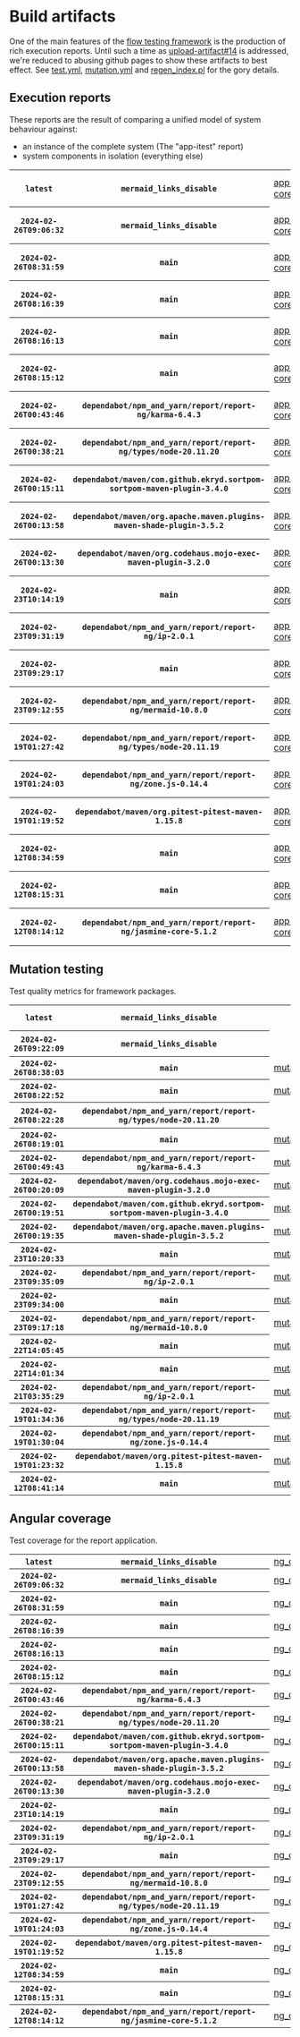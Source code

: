 # Build artifacts

One of the main features of the [flow testing framework](https://github.com/Mastercard/flow) is the production of rich execution reports.
Until such a time as [upload-artifact#14](https://github.com/actions/upload-artifact/issues/14) is addressed, we're reduced to abusing github pages to show these artifacts to best effect.
See [test.yml](https://github.com/Mastercard/flow/blob/main/.github/workflows/test.yml), [mutation.yml](https://github.com/Mastercard/flow/blob/main/.github/workflows/mutation.yml) and [regen_index.pl](https://github.com/Mastercard/flow/blob/pages/regen_index.pl) for the gory details.

## Execution reports

These reports are the result of comparing a unified model of system behaviour against:
 * an instance of the complete system (The "app-itest" report)
 * system components in isolation (everything else)

<!-- start:execution -->
<table>
	<tbody>
		<tr> <th><code>latest</code></th>
			 <th><code>mermaid_links_disable</code></th>
			<td><a href="execution/latest/app-core/target/mctf/latest/index.html">app-core</a></td>
			<td><a href="execution/latest/app-histogram/target/mctf/latest/index.html">app-histogram</a></td>
			<td><a href="execution/latest/app-itest/target/mctf/latest/index.html">app-itest</a></td>
			<td><a href="execution/latest/app-queue/target/mctf/latest/index.html">app-queue</a></td>
			<td><a href="execution/latest/app-store/target/mctf/latest/index.html">app-store</a></td>
			<td><a href="execution/latest/app-ui/target/mctf/latest/index.html">app-ui</a></td>
			<td><a href="execution/latest/app-web-ui/target/mctf/latest/index.html">app-web-ui</a></td>
		</tr>
		<tr> <th><code>2024-02-26T09:06:32</code></th>
			 <th><code>mermaid_links_disable</code></th>
			<td><a href="execution/1708938392/app-core/target/mctf/latest/index.html">app-core</a></td>
			<td><a href="execution/1708938392/app-histogram/target/mctf/latest/index.html">app-histogram</a></td>
			<td><a href="execution/1708938392/app-itest/target/mctf/latest/index.html">app-itest</a></td>
			<td><a href="execution/1708938392/app-queue/target/mctf/latest/index.html">app-queue</a></td>
			<td><a href="execution/1708938392/app-store/target/mctf/latest/index.html">app-store</a></td>
			<td><a href="execution/1708938392/app-ui/target/mctf/latest/index.html">app-ui</a></td>
			<td><a href="execution/1708938392/app-web-ui/target/mctf/latest/index.html">app-web-ui</a></td>
		</tr>
		<tr> <th><code>2024-02-26T08:31:59</code></th>
			 <th><code>main</code></th>
			<td><a href="execution/1708936319/app-core/target/mctf/latest/index.html">app-core</a></td>
			<td><a href="execution/1708936319/app-histogram/target/mctf/latest/index.html">app-histogram</a></td>
			<td><a href="execution/1708936319/app-itest/target/mctf/latest/index.html">app-itest</a></td>
			<td><a href="execution/1708936319/app-queue/target/mctf/latest/index.html">app-queue</a></td>
			<td><a href="execution/1708936319/app-store/target/mctf/latest/index.html">app-store</a></td>
			<td><a href="execution/1708936319/app-ui/target/mctf/latest/index.html">app-ui</a></td>
			<td><a href="execution/1708936319/app-web-ui/target/mctf/latest/index.html">app-web-ui</a></td>
		</tr>
		<tr> <th><code>2024-02-26T08:16:39</code></th>
			 <th><code>main</code></th>
			<td><a href="execution/1708935399/app-core/target/mctf/latest/index.html">app-core</a></td>
			<td><a href="execution/1708935399/app-histogram/target/mctf/latest/index.html">app-histogram</a></td>
			<td><a href="execution/1708935399/app-itest/target/mctf/latest/index.html">app-itest</a></td>
			<td><a href="execution/1708935399/app-queue/target/mctf/latest/index.html">app-queue</a></td>
			<td><a href="execution/1708935399/app-store/target/mctf/latest/index.html">app-store</a></td>
			<td><a href="execution/1708935399/app-ui/target/mctf/latest/index.html">app-ui</a></td>
			<td><a href="execution/1708935399/app-web-ui/target/mctf/latest/index.html">app-web-ui</a></td>
		</tr>
		<tr> <th><code>2024-02-26T08:16:13</code></th>
			 <th><code>main</code></th>
			<td><a href="execution/1708935373/app-core/target/mctf/latest/index.html">app-core</a></td>
			<td><a href="execution/1708935373/app-histogram/target/mctf/latest/index.html">app-histogram</a></td>
			<td><a href="execution/1708935373/app-itest/target/mctf/latest/index.html">app-itest</a></td>
			<td><a href="execution/1708935373/app-queue/target/mctf/latest/index.html">app-queue</a></td>
			<td><a href="execution/1708935373/app-store/target/mctf/latest/index.html">app-store</a></td>
			<td><a href="execution/1708935373/app-ui/target/mctf/latest/index.html">app-ui</a></td>
			<td><a href="execution/1708935373/app-web-ui/target/mctf/latest/index.html">app-web-ui</a></td>
		</tr>
		<tr> <th><code>2024-02-26T08:15:12</code></th>
			 <th><code>main</code></th>
			<td><a href="execution/1708935312/app-core/target/mctf/latest/index.html">app-core</a></td>
			<td><a href="execution/1708935312/app-histogram/target/mctf/latest/index.html">app-histogram</a></td>
			<td><a href="execution/1708935312/app-itest/target/mctf/latest/index.html">app-itest</a></td>
			<td><a href="execution/1708935312/app-queue/target/mctf/latest/index.html">app-queue</a></td>
			<td><a href="execution/1708935312/app-store/target/mctf/latest/index.html">app-store</a></td>
			<td><a href="execution/1708935312/app-ui/target/mctf/latest/index.html">app-ui</a></td>
			<td><a href="execution/1708935312/app-web-ui/target/mctf/latest/index.html">app-web-ui</a></td>
		</tr>
		<tr> <th><code>2024-02-26T00:43:46</code></th>
			 <th><code>dependabot/npm_and_yarn/report/report-ng/karma-6.4.3</code></th>
			<td><a href="execution/1708908226/app-core/target/mctf/latest/index.html">app-core</a></td>
			<td><a href="execution/1708908226/app-histogram/target/mctf/latest/index.html">app-histogram</a></td>
			<td><a href="execution/1708908226/app-itest/target/mctf/latest/index.html">app-itest</a></td>
			<td><a href="execution/1708908226/app-queue/target/mctf/latest/index.html">app-queue</a></td>
			<td><a href="execution/1708908226/app-store/target/mctf/latest/index.html">app-store</a></td>
			<td><a href="execution/1708908226/app-ui/target/mctf/latest/index.html">app-ui</a></td>
			<td><a href="execution/1708908226/app-web-ui/target/mctf/latest/index.html">app-web-ui</a></td>
		</tr>
		<tr> <th><code>2024-02-26T00:38:21</code></th>
			 <th><code>dependabot/npm_and_yarn/report/report-ng/types/node-20.11.20</code></th>
			<td><a href="execution/1708907901/app-core/target/mctf/latest/index.html">app-core</a></td>
			<td><a href="execution/1708907901/app-histogram/target/mctf/latest/index.html">app-histogram</a></td>
			<td><a href="execution/1708907901/app-itest/target/mctf/latest/index.html">app-itest</a></td>
			<td><a href="execution/1708907901/app-queue/target/mctf/latest/index.html">app-queue</a></td>
			<td><a href="execution/1708907901/app-store/target/mctf/latest/index.html">app-store</a></td>
			<td><a href="execution/1708907901/app-ui/target/mctf/latest/index.html">app-ui</a></td>
			<td><a href="execution/1708907901/app-web-ui/target/mctf/latest/index.html">app-web-ui</a></td>
		</tr>
		<tr> <th><code>2024-02-26T00:15:11</code></th>
			 <th><code>dependabot/maven/com.github.ekryd.sortpom-sortpom-maven-plugin-3.4.0</code></th>
			<td><a href="execution/1708906511/app-core/target/mctf/latest/index.html">app-core</a></td>
			<td><a href="execution/1708906511/app-histogram/target/mctf/latest/index.html">app-histogram</a></td>
			<td><a href="execution/1708906511/app-itest/target/mctf/latest/index.html">app-itest</a></td>
			<td><a href="execution/1708906511/app-queue/target/mctf/latest/index.html">app-queue</a></td>
			<td><a href="execution/1708906511/app-store/target/mctf/latest/index.html">app-store</a></td>
			<td><a href="execution/1708906511/app-ui/target/mctf/latest/index.html">app-ui</a></td>
			<td><a href="execution/1708906511/app-web-ui/target/mctf/latest/index.html">app-web-ui</a></td>
		</tr>
		<tr> <th><code>2024-02-26T00:13:58</code></th>
			 <th><code>dependabot/maven/org.apache.maven.plugins-maven-shade-plugin-3.5.2</code></th>
			<td><a href="execution/1708906438/app-core/target/mctf/latest/index.html">app-core</a></td>
			<td><a href="execution/1708906438/app-histogram/target/mctf/latest/index.html">app-histogram</a></td>
			<td><a href="execution/1708906438/app-itest/target/mctf/latest/index.html">app-itest</a></td>
			<td><a href="execution/1708906438/app-queue/target/mctf/latest/index.html">app-queue</a></td>
			<td><a href="execution/1708906438/app-store/target/mctf/latest/index.html">app-store</a></td>
			<td><a href="execution/1708906438/app-ui/target/mctf/latest/index.html">app-ui</a></td>
			<td><a href="execution/1708906438/app-web-ui/target/mctf/latest/index.html">app-web-ui</a></td>
		</tr>
		<tr> <th><code>2024-02-26T00:13:30</code></th>
			 <th><code>dependabot/maven/org.codehaus.mojo-exec-maven-plugin-3.2.0</code></th>
			<td><a href="execution/1708906410/app-core/target/mctf/latest/index.html">app-core</a></td>
			<td><a href="execution/1708906410/app-histogram/target/mctf/latest/index.html">app-histogram</a></td>
			<td><a href="execution/1708906410/app-itest/target/mctf/latest/index.html">app-itest</a></td>
			<td><a href="execution/1708906410/app-queue/target/mctf/latest/index.html">app-queue</a></td>
			<td><a href="execution/1708906410/app-store/target/mctf/latest/index.html">app-store</a></td>
			<td><a href="execution/1708906410/app-ui/target/mctf/latest/index.html">app-ui</a></td>
			<td><a href="execution/1708906410/app-web-ui/target/mctf/latest/index.html">app-web-ui</a></td>
		</tr>
		<tr> <th><code>2024-02-23T10:14:19</code></th>
			 <th><code>main</code></th>
			<td><a href="execution/1708683259/app-core/target/mctf/latest/index.html">app-core</a></td>
			<td><a href="execution/1708683259/app-histogram/target/mctf/latest/index.html">app-histogram</a></td>
			<td><a href="execution/1708683259/app-itest/target/mctf/latest/index.html">app-itest</a></td>
			<td><a href="execution/1708683259/app-queue/target/mctf/latest/index.html">app-queue</a></td>
			<td><a href="execution/1708683259/app-store/target/mctf/latest/index.html">app-store</a></td>
			<td><a href="execution/1708683259/app-ui/target/mctf/latest/index.html">app-ui</a></td>
			<td><a href="execution/1708683259/app-web-ui/target/mctf/latest/index.html">app-web-ui</a></td>
		</tr>
		<tr> <th><code>2024-02-23T09:31:19</code></th>
			 <th><code>dependabot/npm_and_yarn/report/report-ng/ip-2.0.1</code></th>
			<td><a href="execution/1708680679/app-core/target/mctf/latest/index.html">app-core</a></td>
			<td><a href="execution/1708680679/app-histogram/target/mctf/latest/index.html">app-histogram</a></td>
			<td><a href="execution/1708680679/app-itest/target/mctf/latest/index.html">app-itest</a></td>
			<td><a href="execution/1708680679/app-queue/target/mctf/latest/index.html">app-queue</a></td>
			<td><a href="execution/1708680679/app-store/target/mctf/latest/index.html">app-store</a></td>
			<td><a href="execution/1708680679/app-ui/target/mctf/latest/index.html">app-ui</a></td>
			<td><a href="execution/1708680679/app-web-ui/target/mctf/latest/index.html">app-web-ui</a></td>
		</tr>
		<tr> <th><code>2024-02-23T09:29:17</code></th>
			 <th><code>main</code></th>
			<td><a href="execution/1708680557/app-core/target/mctf/latest/index.html">app-core</a></td>
			<td><a href="execution/1708680557/app-histogram/target/mctf/latest/index.html">app-histogram</a></td>
			<td><a href="execution/1708680557/app-itest/target/mctf/latest/index.html">app-itest</a></td>
			<td><a href="execution/1708680557/app-queue/target/mctf/latest/index.html">app-queue</a></td>
			<td><a href="execution/1708680557/app-store/target/mctf/latest/index.html">app-store</a></td>
			<td><a href="execution/1708680557/app-ui/target/mctf/latest/index.html">app-ui</a></td>
			<td><a href="execution/1708680557/app-web-ui/target/mctf/latest/index.html">app-web-ui</a></td>
		</tr>
		<tr> <th><code>2024-02-23T09:12:55</code></th>
			 <th><code>dependabot/npm_and_yarn/report/report-ng/mermaid-10.8.0</code></th>
			<td><a href="execution/1708679575/app-core/target/mctf/latest/index.html">app-core</a></td>
			<td><a href="execution/1708679575/app-histogram/target/mctf/latest/index.html">app-histogram</a></td>
			<td><a href="execution/1708679575/app-itest/target/mctf/latest/index.html">app-itest</a></td>
			<td><a href="execution/1708679575/app-queue/target/mctf/latest/index.html">app-queue</a></td>
			<td><a href="execution/1708679575/app-store/target/mctf/latest/index.html">app-store</a></td>
			<td><a href="execution/1708679575/app-ui/target/mctf/latest/index.html">app-ui</a></td>
			<td><a href="execution/1708679575/app-web-ui/target/mctf/latest/index.html">app-web-ui</a></td>
		</tr>
		<tr> <th><code>2024-02-19T01:27:42</code></th>
			 <th><code>dependabot/npm_and_yarn/report/report-ng/types/node-20.11.19</code></th>
			<td><a href="execution/1708306062/app-core/target/mctf/latest/index.html">app-core</a></td>
			<td><a href="execution/1708306062/app-histogram/target/mctf/latest/index.html">app-histogram</a></td>
			<td><a href="execution/1708306062/app-itest/target/mctf/latest/index.html">app-itest</a></td>
			<td><a href="execution/1708306062/app-queue/target/mctf/latest/index.html">app-queue</a></td>
			<td><a href="execution/1708306062/app-store/target/mctf/latest/index.html">app-store</a></td>
			<td><a href="execution/1708306062/app-ui/target/mctf/latest/index.html">app-ui</a></td>
			<td><a href="execution/1708306062/app-web-ui/target/mctf/latest/index.html">app-web-ui</a></td>
		</tr>
		<tr> <th><code>2024-02-19T01:24:03</code></th>
			 <th><code>dependabot/npm_and_yarn/report/report-ng/zone.js-0.14.4</code></th>
			<td><a href="execution/1708305843/app-core/target/mctf/latest/index.html">app-core</a></td>
			<td><a href="execution/1708305843/app-histogram/target/mctf/latest/index.html">app-histogram</a></td>
			<td><a href="execution/1708305843/app-itest/target/mctf/latest/index.html">app-itest</a></td>
			<td><a href="execution/1708305843/app-queue/target/mctf/latest/index.html">app-queue</a></td>
			<td><a href="execution/1708305843/app-store/target/mctf/latest/index.html">app-store</a></td>
			<td><a href="execution/1708305843/app-ui/target/mctf/latest/index.html">app-ui</a></td>
			<td><a href="execution/1708305843/app-web-ui/target/mctf/latest/index.html">app-web-ui</a></td>
		</tr>
		<tr> <th><code>2024-02-19T01:19:52</code></th>
			 <th><code>dependabot/maven/org.pitest-pitest-maven-1.15.8</code></th>
			<td><a href="execution/1708305592/app-core/target/mctf/latest/index.html">app-core</a></td>
			<td><a href="execution/1708305592/app-histogram/target/mctf/latest/index.html">app-histogram</a></td>
			<td><a href="execution/1708305592/app-itest/target/mctf/latest/index.html">app-itest</a></td>
			<td><a href="execution/1708305592/app-queue/target/mctf/latest/index.html">app-queue</a></td>
			<td><a href="execution/1708305592/app-store/target/mctf/latest/index.html">app-store</a></td>
			<td><a href="execution/1708305592/app-ui/target/mctf/latest/index.html">app-ui</a></td>
			<td><a href="execution/1708305592/app-web-ui/target/mctf/latest/index.html">app-web-ui</a></td>
		</tr>
		<tr> <th><code>2024-02-12T08:34:59</code></th>
			 <th><code>main</code></th>
			<td><a href="execution/1707726899/app-core/target/mctf/latest/index.html">app-core</a></td>
			<td><a href="execution/1707726899/app-histogram/target/mctf/latest/index.html">app-histogram</a></td>
			<td><a href="execution/1707726899/app-itest/target/mctf/latest/index.html">app-itest</a></td>
			<td><a href="execution/1707726899/app-queue/target/mctf/latest/index.html">app-queue</a></td>
			<td><a href="execution/1707726899/app-store/target/mctf/latest/index.html">app-store</a></td>
			<td><a href="execution/1707726899/app-ui/target/mctf/latest/index.html">app-ui</a></td>
			<td><a href="execution/1707726899/app-web-ui/target/mctf/latest/index.html">app-web-ui</a></td>
		</tr>
		<tr> <th><code>2024-02-12T08:15:31</code></th>
			 <th><code>main</code></th>
			<td><a href="execution/1707725731/app-core/target/mctf/latest/index.html">app-core</a></td>
			<td><a href="execution/1707725731/app-histogram/target/mctf/latest/index.html">app-histogram</a></td>
			<td><a href="execution/1707725731/app-itest/target/mctf/latest/index.html">app-itest</a></td>
			<td><a href="execution/1707725731/app-queue/target/mctf/latest/index.html">app-queue</a></td>
			<td><a href="execution/1707725731/app-store/target/mctf/latest/index.html">app-store</a></td>
			<td><a href="execution/1707725731/app-ui/target/mctf/latest/index.html">app-ui</a></td>
			<td><a href="execution/1707725731/app-web-ui/target/mctf/latest/index.html">app-web-ui</a></td>
		</tr>
		<tr> <th><code>2024-02-12T08:14:12</code></th>
			 <th><code>dependabot/npm_and_yarn/report/report-ng/jasmine-core-5.1.2</code></th>
			<td><a href="execution/1707725652/app-core/target/mctf/latest/index.html">app-core</a></td>
			<td><a href="execution/1707725652/app-histogram/target/mctf/latest/index.html">app-histogram</a></td>
			<td><a href="execution/1707725652/app-itest/target/mctf/latest/index.html">app-itest</a></td>
			<td><a href="execution/1707725652/app-queue/target/mctf/latest/index.html">app-queue</a></td>
			<td><a href="execution/1707725652/app-store/target/mctf/latest/index.html">app-store</a></td>
			<td><a href="execution/1707725652/app-ui/target/mctf/latest/index.html">app-ui</a></td>
			<td><a href="execution/1707725652/app-web-ui/target/mctf/latest/index.html">app-web-ui</a></td>
		</tr>
	</tbody>
</table>
<!-- end:execution -->

## Mutation testing

Test quality metrics for framework packages.

<!-- start:mutation -->
<table>
	<tbody>
		<tr> <th><code>latest</code></th>
			 <th><code>mermaid_links_disable</code></th>
			<td></td>
			<td><a href="mutation/latest/mutation_report/index.html">mutation_report</a></td>
			<td><a href="mutation/latest/project_mutation_reports/api/target/pit-reports/index.html">project_mutation_reports/api/target/pit-reports</a></td>
			<td><a href="mutation/latest/project_mutation_reports/builder/target/pit-reports/index.html">project_mutation_reports/builder/target/pit-reports</a></td>
			<td><a href="mutation/latest/project_mutation_reports/message/message-core/target/pit-reports/index.html">project_mutation_reports/message/message-core/target/pit-reports</a></td>
			<td><a href="mutation/latest/project_mutation_reports/message/message-http/target/pit-reports/index.html">project_mutation_reports/message/message-http/target/pit-reports</a></td>
			<td><a href="mutation/latest/project_mutation_reports/message/message-json/target/pit-reports/index.html">project_mutation_reports/message/message-json/target/pit-reports</a></td>
			<td><a href="mutation/latest/project_mutation_reports/message/message-sql/target/pit-reports/index.html">project_mutation_reports/message/message-sql/target/pit-reports</a></td>
			<td><a href="mutation/latest/project_mutation_reports/message/message-text/target/pit-reports/index.html">project_mutation_reports/message/message-text/target/pit-reports</a></td>
			<td><a href="mutation/latest/project_mutation_reports/message/message-web/target/pit-reports/index.html">project_mutation_reports/message/message-web/target/pit-reports</a></td>
			<td><a href="mutation/latest/project_mutation_reports/message/message-xml/target/pit-reports/index.html">project_mutation_reports/message/message-xml/target/pit-reports</a></td>
			<td><a href="mutation/latest/project_mutation_reports/model/target/pit-reports/index.html">project_mutation_reports/model/target/pit-reports</a></td>
			<td><a href="mutation/latest/project_mutation_reports/report/report-core/target/pit-reports/index.html">project_mutation_reports/report/report-core/target/pit-reports</a></td>
			<td><a href="mutation/latest/project_mutation_reports/validation/validation-core/target/pit-reports/index.html">project_mutation_reports/validation/validation-core/target/pit-reports</a></td>
			<td><a href="mutation/latest/project_mutation_reports/validation/validation-junit5/target/pit-reports/index.html">project_mutation_reports/validation/validation-junit5/target/pit-reports</a></td>
		</tr>
		<tr> <th><code>2024-02-26T09:22:09</code></th>
			 <th><code>mermaid_links_disable</code></th>
			<td></td>
			<td><a href="mutation/1708939329/mutation_report/index.html">mutation_report</a></td>
			<td><a href="mutation/1708939329/project_mutation_reports/api/target/pit-reports/index.html">project_mutation_reports/api/target/pit-reports</a></td>
			<td><a href="mutation/1708939329/project_mutation_reports/builder/target/pit-reports/index.html">project_mutation_reports/builder/target/pit-reports</a></td>
			<td><a href="mutation/1708939329/project_mutation_reports/message/message-core/target/pit-reports/index.html">project_mutation_reports/message/message-core/target/pit-reports</a></td>
			<td><a href="mutation/1708939329/project_mutation_reports/message/message-http/target/pit-reports/index.html">project_mutation_reports/message/message-http/target/pit-reports</a></td>
			<td><a href="mutation/1708939329/project_mutation_reports/message/message-json/target/pit-reports/index.html">project_mutation_reports/message/message-json/target/pit-reports</a></td>
			<td><a href="mutation/1708939329/project_mutation_reports/message/message-sql/target/pit-reports/index.html">project_mutation_reports/message/message-sql/target/pit-reports</a></td>
			<td><a href="mutation/1708939329/project_mutation_reports/message/message-text/target/pit-reports/index.html">project_mutation_reports/message/message-text/target/pit-reports</a></td>
			<td><a href="mutation/1708939329/project_mutation_reports/message/message-web/target/pit-reports/index.html">project_mutation_reports/message/message-web/target/pit-reports</a></td>
			<td><a href="mutation/1708939329/project_mutation_reports/message/message-xml/target/pit-reports/index.html">project_mutation_reports/message/message-xml/target/pit-reports</a></td>
			<td><a href="mutation/1708939329/project_mutation_reports/model/target/pit-reports/index.html">project_mutation_reports/model/target/pit-reports</a></td>
			<td><a href="mutation/1708939329/project_mutation_reports/report/report-core/target/pit-reports/index.html">project_mutation_reports/report/report-core/target/pit-reports</a></td>
			<td><a href="mutation/1708939329/project_mutation_reports/validation/validation-core/target/pit-reports/index.html">project_mutation_reports/validation/validation-core/target/pit-reports</a></td>
			<td><a href="mutation/1708939329/project_mutation_reports/validation/validation-junit5/target/pit-reports/index.html">project_mutation_reports/validation/validation-junit5/target/pit-reports</a></td>
		</tr>
		<tr> <th><code>2024-02-26T08:38:03</code></th>
			 <th><code>main</code></th>
			<td><a href="mutation/1708936683/mutation_report/index.html">mutation</a></td>
			<td></td>
			<td></td>
			<td></td>
			<td></td>
			<td></td>
			<td></td>
			<td></td>
			<td></td>
			<td></td>
			<td></td>
			<td></td>
			<td></td>
			<td></td>
			<td></td>
		</tr>
		<tr> <th><code>2024-02-26T08:22:52</code></th>
			 <th><code>main</code></th>
			<td><a href="mutation/1708935772/mutation_report/index.html">mutation</a></td>
			<td></td>
			<td></td>
			<td></td>
			<td></td>
			<td></td>
			<td></td>
			<td></td>
			<td></td>
			<td></td>
			<td></td>
			<td></td>
			<td></td>
			<td></td>
			<td></td>
		</tr>
		<tr> <th><code>2024-02-26T08:22:28</code></th>
			 <th><code>dependabot/npm_and_yarn/report/report-ng/types/node-20.11.20</code></th>
			<td></td>
			<td><a href="mutation/1708935748/mutation_report/index.html">mutation_report</a></td>
			<td><a href="mutation/1708935748/project_mutation_reports/api/target/pit-reports/index.html">project_mutation_reports/api/target/pit-reports</a></td>
			<td><a href="mutation/1708935748/project_mutation_reports/builder/target/pit-reports/index.html">project_mutation_reports/builder/target/pit-reports</a></td>
			<td><a href="mutation/1708935748/project_mutation_reports/message/message-core/target/pit-reports/index.html">project_mutation_reports/message/message-core/target/pit-reports</a></td>
			<td><a href="mutation/1708935748/project_mutation_reports/message/message-http/target/pit-reports/index.html">project_mutation_reports/message/message-http/target/pit-reports</a></td>
			<td><a href="mutation/1708935748/project_mutation_reports/message/message-json/target/pit-reports/index.html">project_mutation_reports/message/message-json/target/pit-reports</a></td>
			<td><a href="mutation/1708935748/project_mutation_reports/message/message-sql/target/pit-reports/index.html">project_mutation_reports/message/message-sql/target/pit-reports</a></td>
			<td><a href="mutation/1708935748/project_mutation_reports/message/message-text/target/pit-reports/index.html">project_mutation_reports/message/message-text/target/pit-reports</a></td>
			<td><a href="mutation/1708935748/project_mutation_reports/message/message-web/target/pit-reports/index.html">project_mutation_reports/message/message-web/target/pit-reports</a></td>
			<td><a href="mutation/1708935748/project_mutation_reports/message/message-xml/target/pit-reports/index.html">project_mutation_reports/message/message-xml/target/pit-reports</a></td>
			<td><a href="mutation/1708935748/project_mutation_reports/model/target/pit-reports/index.html">project_mutation_reports/model/target/pit-reports</a></td>
			<td><a href="mutation/1708935748/project_mutation_reports/report/report-core/target/pit-reports/index.html">project_mutation_reports/report/report-core/target/pit-reports</a></td>
			<td><a href="mutation/1708935748/project_mutation_reports/validation/validation-core/target/pit-reports/index.html">project_mutation_reports/validation/validation-core/target/pit-reports</a></td>
			<td><a href="mutation/1708935748/project_mutation_reports/validation/validation-junit5/target/pit-reports/index.html">project_mutation_reports/validation/validation-junit5/target/pit-reports</a></td>
		</tr>
		<tr> <th><code>2024-02-26T08:19:01</code></th>
			 <th><code>main</code></th>
			<td><a href="mutation/1708935541/mutation_report/index.html">mutation</a></td>
			<td></td>
			<td></td>
			<td></td>
			<td></td>
			<td></td>
			<td></td>
			<td></td>
			<td></td>
			<td></td>
			<td></td>
			<td></td>
			<td></td>
			<td></td>
			<td></td>
		</tr>
		<tr> <th><code>2024-02-26T00:49:43</code></th>
			 <th><code>dependabot/npm_and_yarn/report/report-ng/karma-6.4.3</code></th>
			<td><a href="mutation/1708908583/mutation_report/index.html">mutation</a></td>
			<td></td>
			<td></td>
			<td></td>
			<td></td>
			<td></td>
			<td></td>
			<td></td>
			<td></td>
			<td></td>
			<td></td>
			<td></td>
			<td></td>
			<td></td>
			<td></td>
		</tr>
		<tr> <th><code>2024-02-26T00:20:09</code></th>
			 <th><code>dependabot/maven/org.codehaus.mojo-exec-maven-plugin-3.2.0</code></th>
			<td><a href="mutation/1708906809/mutation_report/index.html">mutation</a></td>
			<td></td>
			<td></td>
			<td></td>
			<td></td>
			<td></td>
			<td></td>
			<td></td>
			<td></td>
			<td></td>
			<td></td>
			<td></td>
			<td></td>
			<td></td>
			<td></td>
		</tr>
		<tr> <th><code>2024-02-26T00:19:51</code></th>
			 <th><code>dependabot/maven/com.github.ekryd.sortpom-sortpom-maven-plugin-3.4.0</code></th>
			<td><a href="mutation/1708906791/mutation_report/index.html">mutation</a></td>
			<td></td>
			<td></td>
			<td></td>
			<td></td>
			<td></td>
			<td></td>
			<td></td>
			<td></td>
			<td></td>
			<td></td>
			<td></td>
			<td></td>
			<td></td>
			<td></td>
		</tr>
		<tr> <th><code>2024-02-26T00:19:35</code></th>
			 <th><code>dependabot/maven/org.apache.maven.plugins-maven-shade-plugin-3.5.2</code></th>
			<td><a href="mutation/1708906775/mutation_report/index.html">mutation</a></td>
			<td></td>
			<td></td>
			<td></td>
			<td></td>
			<td></td>
			<td></td>
			<td></td>
			<td></td>
			<td></td>
			<td></td>
			<td></td>
			<td></td>
			<td></td>
			<td></td>
		</tr>
		<tr> <th><code>2024-02-23T10:20:33</code></th>
			 <th><code>main</code></th>
			<td><a href="mutation/1708683633/mutation_report/index.html">mutation</a></td>
			<td></td>
			<td></td>
			<td></td>
			<td></td>
			<td></td>
			<td></td>
			<td></td>
			<td></td>
			<td></td>
			<td></td>
			<td></td>
			<td></td>
			<td></td>
			<td></td>
		</tr>
		<tr> <th><code>2024-02-23T09:35:09</code></th>
			 <th><code>dependabot/npm_and_yarn/report/report-ng/ip-2.0.1</code></th>
			<td><a href="mutation/1708680909/mutation_report/index.html">mutation</a></td>
			<td></td>
			<td></td>
			<td></td>
			<td></td>
			<td></td>
			<td></td>
			<td></td>
			<td></td>
			<td></td>
			<td></td>
			<td></td>
			<td></td>
			<td></td>
			<td></td>
		</tr>
		<tr> <th><code>2024-02-23T09:34:00</code></th>
			 <th><code>main</code></th>
			<td><a href="mutation/1708680840/mutation_report/index.html">mutation</a></td>
			<td></td>
			<td></td>
			<td></td>
			<td></td>
			<td></td>
			<td></td>
			<td></td>
			<td></td>
			<td></td>
			<td></td>
			<td></td>
			<td></td>
			<td></td>
			<td></td>
		</tr>
		<tr> <th><code>2024-02-23T09:17:18</code></th>
			 <th><code>dependabot/npm_and_yarn/report/report-ng/mermaid-10.8.0</code></th>
			<td><a href="mutation/1708679838/mutation_report/index.html">mutation</a></td>
			<td></td>
			<td></td>
			<td></td>
			<td></td>
			<td></td>
			<td></td>
			<td></td>
			<td></td>
			<td></td>
			<td></td>
			<td></td>
			<td></td>
			<td></td>
			<td></td>
		</tr>
		<tr> <th><code>2024-02-22T14:05:45</code></th>
			 <th><code>main</code></th>
			<td><a href="mutation/1708610745/mutation_report/index.html">mutation</a></td>
			<td></td>
			<td></td>
			<td></td>
			<td></td>
			<td></td>
			<td></td>
			<td></td>
			<td></td>
			<td></td>
			<td></td>
			<td></td>
			<td></td>
			<td></td>
			<td></td>
		</tr>
		<tr> <th><code>2024-02-22T14:01:34</code></th>
			 <th><code>main</code></th>
			<td><a href="mutation/1708610494/mutation_report/index.html">mutation</a></td>
			<td></td>
			<td></td>
			<td></td>
			<td></td>
			<td></td>
			<td></td>
			<td></td>
			<td></td>
			<td></td>
			<td></td>
			<td></td>
			<td></td>
			<td></td>
			<td></td>
		</tr>
		<tr> <th><code>2024-02-21T03:35:29</code></th>
			 <th><code>dependabot/npm_and_yarn/report/report-ng/ip-2.0.1</code></th>
			<td><a href="mutation/1708486529/mutation_report/index.html">mutation</a></td>
			<td></td>
			<td></td>
			<td></td>
			<td></td>
			<td></td>
			<td></td>
			<td></td>
			<td></td>
			<td></td>
			<td></td>
			<td></td>
			<td></td>
			<td></td>
			<td></td>
		</tr>
		<tr> <th><code>2024-02-19T01:34:36</code></th>
			 <th><code>dependabot/npm_and_yarn/report/report-ng/types/node-20.11.19</code></th>
			<td><a href="mutation/1708306476/mutation_report/index.html">mutation</a></td>
			<td></td>
			<td></td>
			<td></td>
			<td></td>
			<td></td>
			<td></td>
			<td></td>
			<td></td>
			<td></td>
			<td></td>
			<td></td>
			<td></td>
			<td></td>
			<td></td>
		</tr>
		<tr> <th><code>2024-02-19T01:30:04</code></th>
			 <th><code>dependabot/npm_and_yarn/report/report-ng/zone.js-0.14.4</code></th>
			<td><a href="mutation/1708306204/mutation_report/index.html">mutation</a></td>
			<td></td>
			<td></td>
			<td></td>
			<td></td>
			<td></td>
			<td></td>
			<td></td>
			<td></td>
			<td></td>
			<td></td>
			<td></td>
			<td></td>
			<td></td>
			<td></td>
		</tr>
		<tr> <th><code>2024-02-19T01:23:32</code></th>
			 <th><code>dependabot/maven/org.pitest-pitest-maven-1.15.8</code></th>
			<td><a href="mutation/1708305812/mutation_report/index.html">mutation</a></td>
			<td></td>
			<td></td>
			<td></td>
			<td></td>
			<td></td>
			<td></td>
			<td></td>
			<td></td>
			<td></td>
			<td></td>
			<td></td>
			<td></td>
			<td></td>
			<td></td>
		</tr>
		<tr> <th><code>2024-02-12T08:41:14</code></th>
			 <th><code>main</code></th>
			<td><a href="mutation/1707727274/mutation_report/index.html">mutation</a></td>
			<td></td>
			<td></td>
			<td></td>
			<td></td>
			<td></td>
			<td></td>
			<td></td>
			<td></td>
			<td></td>
			<td></td>
			<td></td>
			<td></td>
			<td></td>
			<td></td>
		</tr>
	</tbody>
</table>
<!-- end:mutation -->

## Angular coverage

Test coverage for the report application.

<!-- start:ng_coverage -->
<table>
	<tbody>
		<tr> <th><code>latest</code></th>
			 <th><code>mermaid_links_disable</code></th>
			<td><a href="ng_coverage/latest/report/index.html">ng_coverage</a></td>
		</tr>
		<tr> <th><code>2024-02-26T09:06:32</code></th>
			 <th><code>mermaid_links_disable</code></th>
			<td><a href="ng_coverage/1708938392/report/index.html">ng_coverage</a></td>
		</tr>
		<tr> <th><code>2024-02-26T08:31:59</code></th>
			 <th><code>main</code></th>
			<td><a href="ng_coverage/1708936319/report/index.html">ng_coverage</a></td>
		</tr>
		<tr> <th><code>2024-02-26T08:16:39</code></th>
			 <th><code>main</code></th>
			<td><a href="ng_coverage/1708935399/report/index.html">ng_coverage</a></td>
		</tr>
		<tr> <th><code>2024-02-26T08:16:13</code></th>
			 <th><code>main</code></th>
			<td><a href="ng_coverage/1708935373/report/index.html">ng_coverage</a></td>
		</tr>
		<tr> <th><code>2024-02-26T08:15:12</code></th>
			 <th><code>main</code></th>
			<td><a href="ng_coverage/1708935312/report/index.html">ng_coverage</a></td>
		</tr>
		<tr> <th><code>2024-02-26T00:43:46</code></th>
			 <th><code>dependabot/npm_and_yarn/report/report-ng/karma-6.4.3</code></th>
			<td><a href="ng_coverage/1708908226/report/index.html">ng_coverage</a></td>
		</tr>
		<tr> <th><code>2024-02-26T00:38:21</code></th>
			 <th><code>dependabot/npm_and_yarn/report/report-ng/types/node-20.11.20</code></th>
			<td><a href="ng_coverage/1708907901/report/index.html">ng_coverage</a></td>
		</tr>
		<tr> <th><code>2024-02-26T00:15:11</code></th>
			 <th><code>dependabot/maven/com.github.ekryd.sortpom-sortpom-maven-plugin-3.4.0</code></th>
			<td><a href="ng_coverage/1708906511/report/index.html">ng_coverage</a></td>
		</tr>
		<tr> <th><code>2024-02-26T00:13:58</code></th>
			 <th><code>dependabot/maven/org.apache.maven.plugins-maven-shade-plugin-3.5.2</code></th>
			<td><a href="ng_coverage/1708906438/report/index.html">ng_coverage</a></td>
		</tr>
		<tr> <th><code>2024-02-26T00:13:30</code></th>
			 <th><code>dependabot/maven/org.codehaus.mojo-exec-maven-plugin-3.2.0</code></th>
			<td><a href="ng_coverage/1708906410/report/index.html">ng_coverage</a></td>
		</tr>
		<tr> <th><code>2024-02-23T10:14:19</code></th>
			 <th><code>main</code></th>
			<td><a href="ng_coverage/1708683259/report/index.html">ng_coverage</a></td>
		</tr>
		<tr> <th><code>2024-02-23T09:31:19</code></th>
			 <th><code>dependabot/npm_and_yarn/report/report-ng/ip-2.0.1</code></th>
			<td><a href="ng_coverage/1708680679/report/index.html">ng_coverage</a></td>
		</tr>
		<tr> <th><code>2024-02-23T09:29:17</code></th>
			 <th><code>main</code></th>
			<td><a href="ng_coverage/1708680557/report/index.html">ng_coverage</a></td>
		</tr>
		<tr> <th><code>2024-02-23T09:12:55</code></th>
			 <th><code>dependabot/npm_and_yarn/report/report-ng/mermaid-10.8.0</code></th>
			<td><a href="ng_coverage/1708679575/report/index.html">ng_coverage</a></td>
		</tr>
		<tr> <th><code>2024-02-19T01:27:42</code></th>
			 <th><code>dependabot/npm_and_yarn/report/report-ng/types/node-20.11.19</code></th>
			<td><a href="ng_coverage/1708306062/report/index.html">ng_coverage</a></td>
		</tr>
		<tr> <th><code>2024-02-19T01:24:03</code></th>
			 <th><code>dependabot/npm_and_yarn/report/report-ng/zone.js-0.14.4</code></th>
			<td><a href="ng_coverage/1708305843/report/index.html">ng_coverage</a></td>
		</tr>
		<tr> <th><code>2024-02-19T01:19:52</code></th>
			 <th><code>dependabot/maven/org.pitest-pitest-maven-1.15.8</code></th>
			<td><a href="ng_coverage/1708305592/report/index.html">ng_coverage</a></td>
		</tr>
		<tr> <th><code>2024-02-12T08:34:59</code></th>
			 <th><code>main</code></th>
			<td><a href="ng_coverage/1707726899/report/index.html">ng_coverage</a></td>
		</tr>
		<tr> <th><code>2024-02-12T08:15:31</code></th>
			 <th><code>main</code></th>
			<td><a href="ng_coverage/1707725731/report/index.html">ng_coverage</a></td>
		</tr>
		<tr> <th><code>2024-02-12T08:14:12</code></th>
			 <th><code>dependabot/npm_and_yarn/report/report-ng/jasmine-core-5.1.2</code></th>
			<td><a href="ng_coverage/1707725652/report/index.html">ng_coverage</a></td>
		</tr>
	</tbody>
</table>
<!-- end:ng_coverage -->